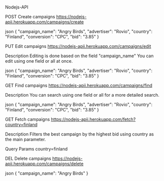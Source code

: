 Nodejs-API

POST
Create campaigns
https://nodejs-apii.herokuapp.com/campaigns/create


json
{
  "campaign_name": "Angry Birds",
  "advertiser": "Rovio",
  "country": "Finland",
  "conversion": "CPC",
  "bid": "3.85"
}

PUT
Edit campaigns
https://nodejs-apii.herokuapp.com/campaigns/edit

Description
Editing is done based on the field "campaign_name"
You can edit using one field or all at once.


json
{
  "campaign_name": "Angry Birds",
  "advertiser": "Rovio",
  "country": "Finland",
  "conversion": "CPC",
  "bid": "3.85"
}

GET
Find campaigns
https://nodejs-apii.herokuapp.com/campaigns/find

Description
You can search using one field or all for a more detailed search.


json
{
  "campaign_name": "Angry Birds",
  "advertiser": "Rovio",
  "country": "Finland",
  "conversion": "CPC",
  "bid": "3.85"
}

GET
Fetch campaigns
https://nodejs-apii.herokuapp.com/fetch?country=finland

Description
Filters the best campaign by the highest bid using country as the main parameter.

Query Params
country=finland

DEL
Delete campaigns
https://nodejs-apii.herokuapp.com/campaigns/delete


json
{
  "campaign_name": "Angry Birds"
}
